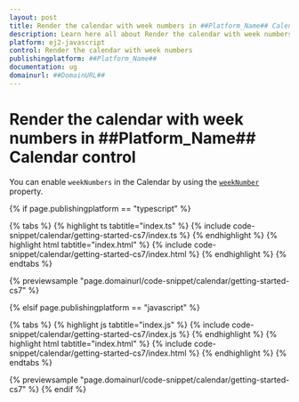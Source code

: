 ```yaml
---
layout: post
title: Render the calendar with week numbers in ##Platform_Name## Calendar control | Syncfusion
description: Learn here all about Render the calendar with week numbers in Syncfusion ##Platform_Name## Calendar control of Syncfusion Essential JS 2 and more.
platform: ej2-javascript
control: Render the calendar with week numbers 
publishingplatform: ##Platform_Name##
documentation: ug
domainurl: ##DomainURL##
---
```


# Render the calendar with week numbers in ##Platform_Name## Calendar control

You can enable `weekNumbers` in the Calendar by using the [`weekNumber`](https://helpej2.syncfusion.com/documentation/api/calendar/#weeknumber) property.

{% if page.publishingplatform == "typescript" %}

 {% tabs %}
{% highlight ts tabtitle="index.ts" %}
{% include code-snippet/calendar/getting-started-cs7/index.ts %}
{% endhighlight %}
{% highlight html tabtitle="index.html" %}
{% include code-snippet/calendar/getting-started-cs7/index.html %}
{% endhighlight %}
{% endtabs %}
        
{% previewsample "page.domainurl/code-snippet/calendar/getting-started-cs7" %}

{% elsif page.publishingplatform == "javascript" %}

{% tabs %}
{% highlight js tabtitle="index.js" %}
{% include code-snippet/calendar/getting-started-cs7/index.js %}
{% endhighlight %}
{% highlight html tabtitle="index.html" %}
{% include code-snippet/calendar/getting-started-cs7/index.html %}
{% endhighlight %}
{% endtabs %}

{% previewsample "page.domainurl/code-snippet/calendar/getting-started-cs7" %}
{% endif %}